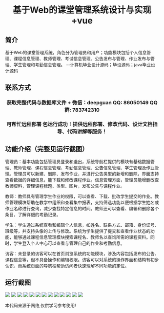 <p><h1 align="center">基于Web的课堂管理系统设计与实现+vue</h1></p>

## 简介
基于Web的课堂管理系统，角色分为管理员和用户；功能模块包括个人信息管理、课程信息管理、教师管理、考试信息管理、公告发布与管理、作业发布与管理、学生管理和考勤信息管理。    --计算机毕业设计源码；毕设源码；java毕业设计源码


## 联系方式
<p><h3 align="center">获取完整代码与数据库文件 + 微信：deepguan QQ: 86050149 QQ群: 783742310</h3></p>
<p><h3 align="center">可帮忙远程部署 包运行成功！提供远程部署、修改代码、设计文档指导、代码讲解等服务！</h3></p>

## 功能介绍（完整见运行截图）
管理员：基本功能包括管理员登录和退出，系统导航栏提供的模块有基础数据管理、教师管理、课程信息管理、考勤信息管理、公告信息管理、学生管理及作业管理。管理员可以新建、删除、发布作业，并进行公告类型的新增和删除，界面支持查看数据的详细信息，能下载和修改课程作业。信息管理方面，管理员能增删改查教师资料，管理课程标题、类型、图片，发布公告与课程作业。

教师：教师具有管理学生作业的权限，可以查看、下载、批改学生提交的作业。教师管理模块帮助在教学中组织和查看集中报表，支持筛选功能以便根据学生姓名或作业名称进行查询，减少查找特定信息的时间。教师还可以查看、编辑和删除各个条目，了解详细的考勤记录。

学生：学生通过系统查看和编辑个人信息，如姓名、联系方式、邮箱、身份证号、班级等，并支持头像的上传与修改。系统为学生提供了提交和查看作业状态的功能，能够通过课程信息管理模块搜索课程名、教师名以查询所需的课程资料。同时，学生登入个人中心可以查看与管理自己的作业和考勤信息。

访客：未登录的访客可以在首页浏览系统的功能模块，涉及内容包括发布的公告、课程信息等，但不具备操作和编辑权限。访客可以对系统的操作界面和结构有初步认识，而系统页面的导航栏帮助访问者快速理解不同功能的定位。


## 运行截图
![](img/001.jpg)
![](img/002.jpg)
![](img/003.jpg)
![](img/004.jpg)
![](img/005.jpg)
![](img/006.jpg)
![](img/007.jpg)
![](img/008.jpg)
![](img/009.jpg)
![](img/010.jpg)
![](img/011.jpg)
![](img/012.jpg)
![](img/013.jpg)

<p>本代码来源于网络,仅供学习参考使用!</p>
